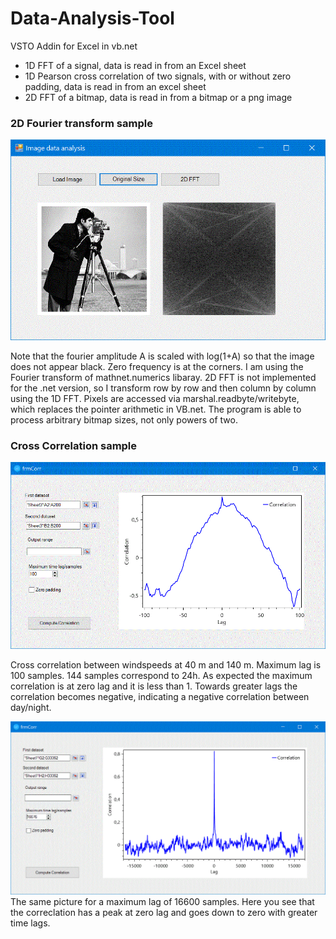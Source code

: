 # Data-Analysis-Tool
VSTO Addin for Excel in vb.net

- 1D FFT of a signal, data is read in from an Excel sheet
- 1D Pearson cross correlation of two signals, with or without zero padding, data is read in from an excel sheet
- 2D FFT of a bitmap, data is read in from a bitmap or a png image

### 2D Fourier transform sample
![2D FFT](https://github.com/Jens-Kluge/Data-Analysis-Tool/blob/master/2DFFT%20Capture.GIF)

Note that the fourier amplitude A is scaled with log(1+A) so that the image does not appear black. Zero frequency is at the corners. I am using the Fourier transform of mathnet.numerics libaray. 2D FFT is not implemented for the .net version, so I transform row by row and then column by column using the 1D FFT. Pixels are accessed via marshal.readbyte/writebyte, which replaces the pointer arithmetic in VB.net. The program is able to process arbitrary bitmap sizes, not only powers of two.

### Cross Correlation sample
![cross correlatioin](https://github.com/Jens-Kluge/Data-Analysis-Tool/blob/master/corr%20windspeed%2040-140%2C%20max%20lag%20100.GIF)

Cross correlation between windspeeds at 40 m and 140 m. Maximum lag is 100 samples. 144 samples correspond to 24h. As expected the maximum correlation is at zero lag and it is less than 1. Towards greater lags the correlation becomes negative, indicating a negative correlation between day/night.

![cross correlation](https://github.com/Jens-Kluge/Data-Analysis-Tool/blob/master/corr%20wind%20speed%2040-140%20max%20time%20lag%2016600.GIF)
The same picture for a maximum lag of 16600 samples. Here you see that the correclation has a peak at zero lag and goes down to zero with greater time lags.
